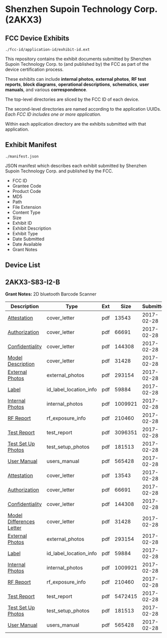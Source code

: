# Shenzhen Supoin Technology Corp. (2AKX3)
## FCC Device Exhibits

```
./fcc-id/application-id/exhibit-id.ext
```

This repository contains the exhibit documents submitted by Shenzhen Supoin Technology Corp. to (and published by) the FCC as part of the device certification process.

These exhibits can include **internal photos**, **external photos**, **RF test reports**, **block diagrams**, **operational descriptions**, **schematics**, **user manuals**, and various **correspondence**.

The top-level directories are sliced by the FCC ID of each device.

The second-level directories are named according to the application UUIDs. *Each FCC ID includes one or more application.*

Within each application directory are the exhibits submitted with that application. 

## Exhibit Manifest

```
./manifest.json
```

JSON manifest which describes each exhibit submitted by Shenzhen Supoin Technology Corp. and published by the FCC.

- FCC ID
- Grantee Code
- Product Code
- MD5
- Path
- File Extension
- Content Type
- Size
- Exhibit ID
- Exhibit Description
- Exhibit Type
- Date Submitted
- Date Available
- Grant Notes

## Device List
## 2AKX3-S83-I2-B
**Grant Notes:** 2D bluetooth Barcode Scanner

| Description | Type | Ext | Size | Submitted | Available |
| ----------- | ---- | --- | ---- | --------- | --------- |
| [Attestation](2AKX3-S83-I2-B/4148e8444662f1b936e34c288bd6bd4f/3299025.pdf) | cover_letter | pdf | 13543 | 2017-02-28 | 2017-03-04 |
| [Authorization](2AKX3-S83-I2-B/4148e8444662f1b936e34c288bd6bd4f/3299026.pdf) | cover_letter | pdf | 66691 | 2017-02-28 | 2017-03-04 |
| [Confidentiality](2AKX3-S83-I2-B/4148e8444662f1b936e34c288bd6bd4f/3299027.pdf) | cover_letter | pdf | 144308 | 2017-02-28 | 2017-03-04 |
| [Model Description](2AKX3-S83-I2-B/4148e8444662f1b936e34c288bd6bd4f/3299028.pdf) | cover_letter | pdf | 31428 | 2017-02-28 | 2017-03-04 |
| [External Photos](2AKX3-S83-I2-B/4148e8444662f1b936e34c288bd6bd4f/3298977.pdf) | external_photos | pdf | 293154 | 2017-02-28 | 2017-03-04 |
| [Label](2AKX3-S83-I2-B/4148e8444662f1b936e34c288bd6bd4f/3299031.pdf) | id_label_location_info | pdf | 59884 | 2017-02-28 | 2017-03-04 |
| [Internal Photos](2AKX3-S83-I2-B/4148e8444662f1b936e34c288bd6bd4f/3298978.pdf) | internal_photos | pdf | 1009921 | 2017-02-28 | 2017-03-04 |
| [RF Report](2AKX3-S83-I2-B/4148e8444662f1b936e34c288bd6bd4f/3299037.pdf) | rf_exposure_info | pdf | 210460 | 2017-02-28 | 2017-03-04 |
| [Test Report](2AKX3-S83-I2-B/4148e8444662f1b936e34c288bd6bd4f/3299096.pdf) | test_report | pdf | 3096351 | 2017-02-28 | 2017-03-04 |
| [Test Set Up Photos](2AKX3-S83-I2-B/4148e8444662f1b936e34c288bd6bd4f/3298983.pdf) | test_setup_photos | pdf | 181513 | 2017-02-28 | 2017-03-04 |
| [User Manual](2AKX3-S83-I2-B/4148e8444662f1b936e34c288bd6bd4f/3299038.pdf) | users_manual | pdf | 565428 | 2017-02-28 | 2017-03-04 |
| [Attestation](2AKX3-S83-I2-B/1525574b1f6f27c74d4cca4957d7352c/3299025.pdf) | cover_letter | pdf | 13543 | 2017-02-28 | 2017-03-04 |
| [Authorization](2AKX3-S83-I2-B/1525574b1f6f27c74d4cca4957d7352c/3299026.pdf) | cover_letter | pdf | 66691 | 2017-02-28 | 2017-03-04 |
| [Confidentiality](2AKX3-S83-I2-B/1525574b1f6f27c74d4cca4957d7352c/3299027.pdf) | cover_letter | pdf | 144308 | 2017-02-28 | 2017-03-04 |
| [Model Differences Letter](2AKX3-S83-I2-B/1525574b1f6f27c74d4cca4957d7352c/3299028.pdf) | cover_letter | pdf | 31428 | 2017-02-28 | 2017-03-04 |
| [External Photos](2AKX3-S83-I2-B/1525574b1f6f27c74d4cca4957d7352c/3298977.pdf) | external_photos | pdf | 293154 | 2017-02-28 | 2017-03-04 |
| [Label](2AKX3-S83-I2-B/1525574b1f6f27c74d4cca4957d7352c/3299031.pdf) | id_label_location_info | pdf | 59884 | 2017-02-28 | 2017-03-04 |
| [Internal Photos](2AKX3-S83-I2-B/1525574b1f6f27c74d4cca4957d7352c/3298978.pdf) | internal_photos | pdf | 1009921 | 2017-02-28 | 2017-03-04 |
| [RF Report](2AKX3-S83-I2-B/1525574b1f6f27c74d4cca4957d7352c/3299037.pdf) | rf_exposure_info | pdf | 210460 | 2017-02-28 | 2017-03-04 |
| [Test Report](2AKX3-S83-I2-B/1525574b1f6f27c74d4cca4957d7352c/3299036.pdf) | test_report | pdf | 5472415 | 2017-02-28 | 2017-03-04 |
| [Test Set Up Photos](2AKX3-S83-I2-B/1525574b1f6f27c74d4cca4957d7352c/3298983.pdf) | test_setup_photos | pdf | 181513 | 2017-02-28 | 2017-03-04 |
| [User Manual](2AKX3-S83-I2-B/1525574b1f6f27c74d4cca4957d7352c/3299038.pdf) | users_manual | pdf | 565428 | 2017-02-28 | 2017-03-04 |
